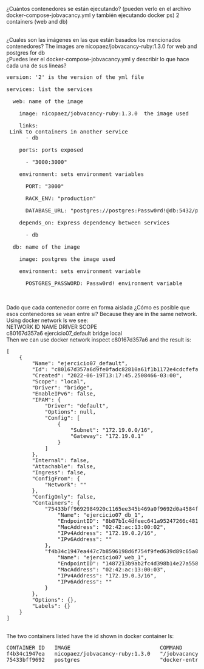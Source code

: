 ¿Cuántos contenedores se están ejecutando? (pueden verlo en el archivo docker-compose-jobvacancy.yml y también ejecutando docker ps)
2 containers (web and db)

<br />
¿Cuales son las imágenes en las que están basados los mencionados contenedores?
The images are nicopaez/jobvacancy-ruby:1.3.0 for web and postgres for db

<br />
¿Puedes leer el docker-compose-jobvacancy.yml y describir lo que hace cada una de sus lineas?
<pre>
version: '2' is the version of the yml file<br />
services: list the services <br />
  web: name of the image <br />
    image: nicopaez/jobvacancy-ruby:1.3.0  the image used <br />
    links: <br /> Link to containers in another service
      - db <br />
    ports: ports exposed <br />
      - "3000:3000" <br />
    environment: sets environment variables <br />
      PORT: "3000" <br />
      RACK_ENV: "production" <br />
      DATABASE_URL: "postgres://postgres:Passw0rd!@db:5432/postgres" <br />
    depends_on: Express dependency between services <br />
      - db <br />
  db: name of the image <br />
    image: postgres the image used <br />
    environment: sets environment variable <br />
      POSTGRES_PASSWORD: Passw0rd! environment variable <br />
</pre>
<br />
Dado que cada contenedor corre en forma aislada ¿Cómo es posible que esos contenedores se vean entre sí?
Because they are in the same network. Using docker network ls we see: <br />
NETWORK ID     NAME                  DRIVER    SCOPE <br />
c80167d357a6   ejercicio07_default   bridge    local <br />
Then we can use docker network inspect c80167d357a6 and the result is: <br />
<pre>
[
    {
        "Name": "ejercicio07_default",
        "Id": "c80167d357a6d9fe0fadc82810a61f1b1172e4cdcfefab96ecaa7e5bf20c743e",
        "Created": "2022-06-19T13:17:45.2508466-03:00",
        "Scope": "local",
        "Driver": "bridge",
        "EnableIPv6": false,
        "IPAM": {
            "Driver": "default",
            "Options": null,
            "Config": [
                {
                    "Subnet": "172.19.0.0/16",
                    "Gateway": "172.19.0.1"
                }
            ]
        },
        "Internal": false,
        "Attachable": false,
        "Ingress": false,
        "ConfigFrom": {
            "Network": ""
        },
        "ConfigOnly": false,
        "Containers": {
            "75433bff9692984920c1165ee345b469a0f9692d0a4584fee165ba9a2f14da0d": {
                "Name": "ejercicio07_db_1",
                "EndpointID": "8b87b1c4dfeec641a95247266c4818a94475dddffba28ce8ca97247e44fe894b",
                "MacAddress": "02:42:ac:13:00:02",
                "IPv4Address": "172.19.0.2/16",
                "IPv6Address": ""
            },
            "f4b34c1947ea447c7b8596198d6f754f9fed639d89c65a04e9c0745b96713f7d": {
                "Name": "ejercicio07_web_1",
                "EndpointID": "1487213b9ab2fc4d398b14e27a558e220f4a6f3aa3a2d338f4aace3b20cd6542",
                "MacAddress": "02:42:ac:13:00:03",
                "IPv4Address": "172.19.0.3/16",
                "IPv6Address": ""
            }
        },
        "Options": {},
        "Labels": {}
    }
]
</pre>
<br />
The two containers listed have the id shown in docker container ls: <br />
<pre>
CONTAINER ID   IMAGE                            COMMAND                  CREATED         STATUS         PORTS                                       NAMES
f4b34c1947ea   nicopaez/jobvacancy-ruby:1.3.0   "/jobvacancy/start_a…"   5 minutes ago   Up 5 minutes   0.0.0.0:3000->3000/tcp, :::3000->3000/tcp   ejercicio07_web_1
75433bff9692   postgres                         "docker-entrypoint.s…"   5 minutes ago   Up 5 minutes   5432/tcp                                    ejercicio07_db_1
</pre>


